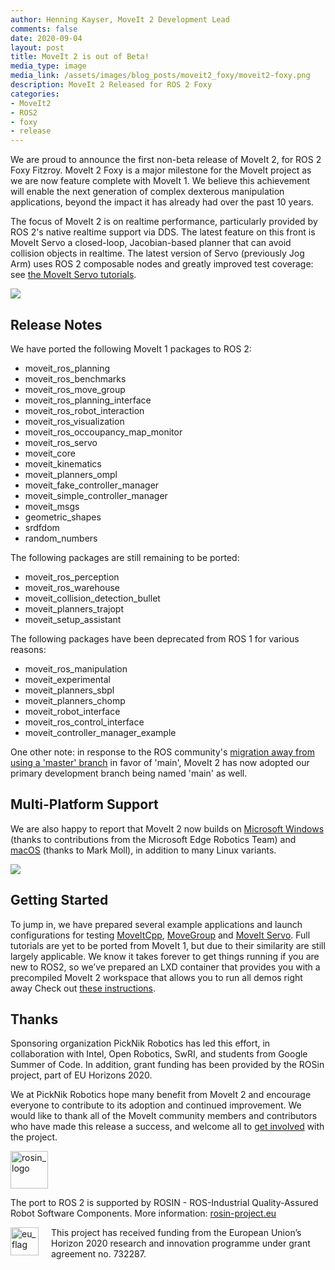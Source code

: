 ```yaml
---
author: Henning Kayser, MoveIt 2 Development Lead
comments: false
date: 2020-09-04
layout: post
title: MoveIt 2 is out of Beta!
media_type: image
media_link: /assets/images/blog_posts/moveit2_foxy/moveit2-foxy.png
description: MoveIt 2 Released for ROS 2 Foxy
categories:
- MoveIt2
- ROS2
- foxy
- release
---
```


We are proud to announce the first non-beta release of MoveIt 2, for ROS 2 Foxy Fitzroy. MoveIt 2 Foxy is a major milestone for the MoveIt project as we are now feature complete with MoveIt 1. We believe this achievement will enable the next generation of complex dexterous manipulation applications, beyond the impact it has already had over the past 10 years.

The focus of MoveIt 2 is on realtime performance, particularly provided by ROS 2's native realtime support via DDS. The latest feature on this front is MoveIt Servo a closed-loop, Jacobian-based planner that can avoid collision objects in realtime. The latest version of Servo (previously Jog Arm) uses ROS 2 composable nodes and greatly improved test coverage: see <a href="https://moveit.picknik.ai/foxy/doc/realtime_servo/realtime_servo_tutorial.html" target="_blank">the MoveIt Servo tutorials</a>.

![](/assets/images/blog_posts/moveit2_foxy/servo_teleop_demo.gif)

## Release Notes

We have ported the following MoveIt 1 packages to ROS 2:
- moveit_ros_planning
- moveit_ros_benchmarks
- moveit_ros_move_group
- moveit_ros_planning_interface
- moveit_ros_robot_interaction
- moveit_ros_visualization
- moveit_ros_occoupancy_map_monitor
- moveit_ros_servo
- moveit_core
- moveit_kinematics
- moveit_planners_ompl
- moveit_fake_controller_manager
- moveit_simple_controller_manager
- moveit_msgs
- geometric_shapes
- srdfdom
- random_numbers

The following packages are still remaining to be ported:
- moveit_ros_perception
- moveit_ros_warehouse
- moveit_collision_detection_bullet
- moveit_planners_trajopt
- moveit_setup_assistant

The following packages have been deprecated from ROS 1 for various reasons:
- moveit_ros_manipulation
- moveit_experimental
- moveit_planners_sbpl
- moveit_planners_chomp
- moveit_robot_interface
- moveit_ros_control_interface
- moveit_controller_manager_example

One other note: in response to the ROS community's <a href="https://github.com/ros-planning/moveit/issues/2213" target="_blank">migration away from using a 'master' branch</a> in favor of 'main', MoveIt 2 has now adopted our primary development branch being named 'main' as well.

## Multi-Platform Support

We are also happy to report that MoveIt 2 now builds on <a href="https://github.com/ros-planning/moveit2/pull/238" target="_blank">Microsoft Windows</a> (thanks to contributions from the Microsoft Edge Robotics Team) and <a href="https://github.com/ros-planning/moveit2/pull/271" target="_blank">macOS</a> (thanks to Mark Moll), in addition to many Linux variants.

[![](/assets/images/blog_posts/moveit2_foxy/os.png)][1]

## Getting Started

To jump in, we have prepared several example applications and launch configurations for testing <a href="https://github.com/ros-planning/moveit2/tree/main/moveit_demo_nodes/run_moveit_cpp" target="_blank">MoveItCpp</a>, <a href="https://github.com/ros-planning/moveit2/tree/main/moveit_demo_nodes/run_move_group" target="_blank">MoveGroup</a> and <a href="https://moveit.picknik.ai/foxy/doc/realtime_servo/realtime_servo_tutorial.html" target="_blank">MoveIt Servo</a>. Full tutorials are yet to be ported from MoveIt 1, but due to their similarity are still largely applicable. We know it takes forever to get things running if you are new to ROS2, so we’ve prepared an LXD container that provides you with a precompiled MoveIt 2 workspace that allows you to run all demos right away Check out <a href="https://docs.google.com/document/d/15TJ8U9vk6NBaOUkObfPLFdjzut-JsJsb__H-0mbethE/edit#heading=h.jjeryzb28kbj" target="_blank">these instructions</a>.

## Thanks

Sponsoring organization PickNik Robotics has led this effort, in collaboration with Intel, Open Robotics, SwRI, and students from Google Summer of Code. In addition, grant funding has been provided by the ROSin project, part of EU Horizons 2020.

We at PickNik Robotics hope many benefit from MoveIt 2 and encourage everyone to contribute to its adoption and continued improvement. We would like to thank all of the MoveIt community members and contributors who have made this release a success, and welcome all to <a href="https://moveit.ros.org/about/get_involved/" target="_blank">get involved</a> with the project.

<a href="https://rosin-project.eu">
  <img src="https://rosin-project.eu/wp-content/uploads/rosin_ack_logo_wide.png"
       alt="rosin_logo" height="60" >
</a>

The port to ROS 2 is supported by ROSIN - ROS-Industrial Quality-Assured Robot Software Components.
More information: <a href="https://rosin-project.eu">rosin-project.eu</a>

<img src="https://rosin-project.eu/wp-content/uploads/rosin_eu_flag.jpg"
     alt="eu_flag" height="45" align="left" style="margin-right: 20px">

This project has received funding from the European Union’s Horizon 2020
research and innovation programme under grant agreement no. 732287.

[1]: https://www.expertreviews.co.uk/technology/7877/ubuntu-1010-vs-windows-7-vs-mac-os-x-106-snow-leopard
